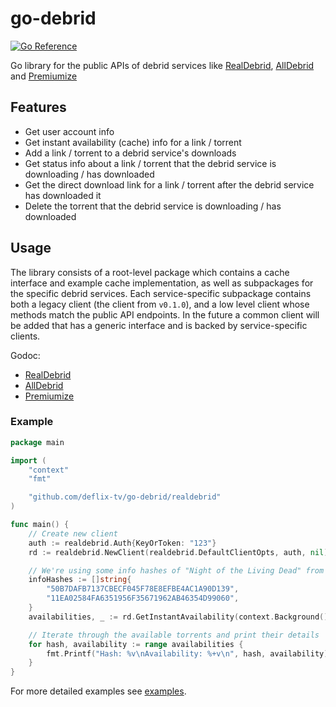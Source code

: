 # go-debrid

[![Go Reference](https://pkg.go.dev/badge/github.com/deflix-tv/go-debrid.svg)](https://pkg.go.dev/github.com/deflix-tv/go-debrid)

Go library for the public APIs of debrid services like [RealDebrid](https://real-debrid.com/), [AllDebrid](https://alldebrid.com/) and [Premiumize](https://www.premiumize.me/)

## Features

- Get user account info
- Get instant availability (cache) info for a link / torrent
- Add a link / torrent to a debrid service's downloads
- Get status info about a link / torrent that the debrid service is downloading / has downloaded
- Get the direct download link for a link / torrent after the debrid service has downloaded it
- Delete the torrent that the debrid service is downloading / has downloaded

## Usage

The library consists of a root-level package which contains a cache interface and example cache implementation, as well as subpackages for the specific debrid services. Each service-specific subpackage contains both a legacy client (the client from `v0.1.0`), and a low level client whose methods match the public API endpoints. In the future a common client will be added that has a generic interface and is backed by service-specific clients.

Godoc:

- [RealDebrid](https://pkg.go.dev/github.com/deflix-tv/go-debrid/realdebrid)
- [AllDebrid](https://pkg.go.dev/github.com/deflix-tv/go-debrid/alldebrid)
- [Premiumize](https://pkg.go.dev/github.com/deflix-tv/go-debrid/premiumize)

### Example

```go
package main

import (
    "context"
    "fmt"

    "github.com/deflix-tv/go-debrid/realdebrid"
)

func main() {
    // Create new client
    auth := realdebrid.Auth{KeyOrToken: "123"}
    rd := realdebrid.NewClient(realdebrid.DefaultClientOpts, auth, nil)

    // We're using some info hashes of "Night of the Living Dead" from 1968, which is in the public domain
    infoHashes := []string{
        "50B7DAFB7137CBECF045F78E8EFBE4AC1A90D139",
        "11EA02584FA6351956F35671962AB46354D99060",
    }
    availabilities, _ := rd.GetInstantAvailability(context.Background(), infoHashes...)

    // Iterate through the available torrents and print their details
    for hash, availability := range availabilities {
        fmt.Printf("Hash: %v\nAvailability: %+v\n", hash, availability)
    }
}

```

For more detailed examples see [examples](examples).

